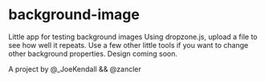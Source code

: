 background-image
================

Little app for testing background images
Using dropzone.js, upload a file to see how well it repeats. 
Use a few other little tools if you want to change other background properties. 
Design coming soon. 

A project by @_JoeKendall && @zancler